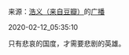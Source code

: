 来源：[浩义（来自豆瓣）](https://www.douban.com/people/hauuyee/)的[广播](https://www.douban.com/people/hauuyee/status/2805689423/)


2020-02-12_05:35:10


只有悲哀的国度，才需要悲剧的英雄。
